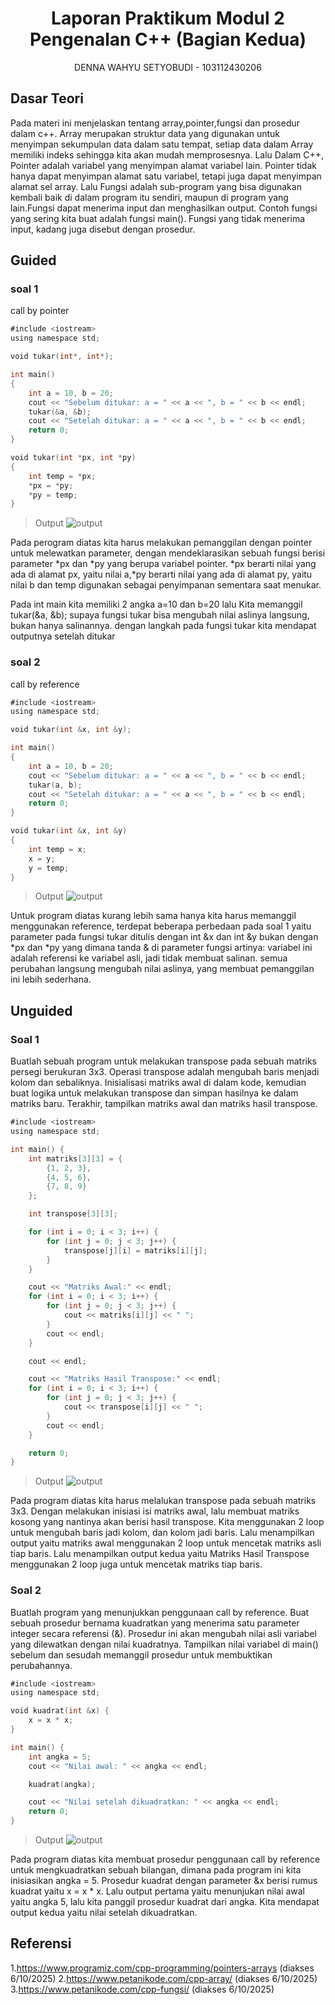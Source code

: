 # <h1 align="center">Laporan Praktikum Modul 2 <br> Pengenalan C++ (Bagian Kedua)</h1>
<p align="center">DENNA WAHYU SETYOBUDI - 103112430206</p>

## Dasar Teori

Pada materi ini menjelaskan tentang array,pointer,fungsi dan prosedur dalam c++. Array merupakan struktur data yang digunakan untuk menyimpan sekumpulan data dalam satu tempat, setiap data dalam Array memiliki indeks sehingga kita akan mudah memprosesnya. Lalu Dalam C++, Pointer adalah variabel yang menyimpan alamat variabel lain. Pointer tidak hanya dapat menyimpan alamat satu variabel, tetapi juga dapat menyimpan alamat sel array. Lalu Fungsi adalah sub-program yang bisa digunakan kembali baik di dalam program itu sendiri, maupun di program yang lain.Fungsi dapat menerima input dan menghasilkan output. Contoh fungsi yang sering kita buat adalah fungsi main(). Fungsi yang tidak menerima input, kadang juga disebut dengan prosedur.

## Guided

### soal 1

call by pointer
```go
#include <iostream>
using namespace std;

void tukar(int*, int*);

int main()
{
    int a = 10, b = 20;
    cout << "Sebelum ditukar: a = " << a << ", b = " << b << endl;
    tukar(&a, &b);
    cout << "Setelah ditukar: a = " << a << ", b = " << b << endl;
    return 0;
}

void tukar(int *px, int *py)
{
    int temp = *px;
    *px = *py;
    *py = temp;
}
```
> Output
> ![output](output/g1.png)

Pada perogram diatas kita harus melakukan pemanggilan dengan pointer untuk melewatkan parameter, dengan mendeklarasikan sebuah fungsi berisi parameter *px dan *py yang berupa variabel pointer. *px berarti nilai yang ada di alamat px, yaitu nilai a,*py berarti nilai yang ada di alamat py, yaitu nilai b dan temp digunakan sebagai penyimpanan sementara saat menukar.

Pada int main kita memiliki 2 angka a=10 dan b=20 lalu Kita memanggil tukar(&a, &b); supaya fungsi tukar bisa mengubah nilai aslinya langsung, bukan hanya salinannya. dengan langkah pada fungsi tukar kita mendapat outputnya setelah ditukar
### soal 2

call by reference
```go
#include <iostream>
using namespace std;

void tukar(int &x, int &y);

int main()
{
    int a = 10, b = 20;
    cout << "Sebelum ditukar: a = " << a << ", b = " << b << endl;
    tukar(a, b);
    cout << "Setelah ditukar: a = " << a << ", b = " << b << endl;
    return 0;
}

void tukar(int &x, int &y)
{
    int temp = x;
    x = y;
    y = temp;
}
```
> Output
> ![output](output/g2.png)

Untuk program diatas kurang lebih sama hanya kita harus memanggil menggunakan reference, terdepat beberapa perbedaan pada soal 1 yaitu parameter pada fungsi tukar ditulis dengan int &x dan int &y bukan dengan *px dan *py yang dimana tanda & di parameter fungsi artinya: variabel ini adalah referensi ke variabel asli, jadi tidak membuat salinan. semua perubahan langsung mengubah nilai aslinya, yang membuat pemanggilan ini lebih sederhana.
## Unguided

### Soal 1

Buatlah sebuah program untuk melakukan transpose pada sebuah matriks persegi berukuran 3x3. Operasi transpose adalah mengubah baris menjadi kolom dan sebaliknya. Inisialisasi matriks awal di dalam kode, kemudian buat logika untuk melakukan transpose dan simpan hasilnya ke dalam matriks baru. Terakhir, tampilkan matriks awal dan matriks hasil transpose.
```go
#include <iostream>
using namespace std;

int main() {
    int matriks[3][3] = {
        {1, 2, 3},
        {4, 5, 6},
        {7, 8, 9}
    };

    int transpose[3][3];

    for (int i = 0; i < 3; i++) {
        for (int j = 0; j < 3; j++) {
            transpose[j][i] = matriks[i][j];
        }
    }

    cout << "Matriks Awal:" << endl;
    for (int i = 0; i < 3; i++) {
        for (int j = 0; j < 3; j++) {
            cout << matriks[i][j] << " ";
        }
        cout << endl;
    }

    cout << endl;

    cout << "Matriks Hasil Transpose:" << endl;
    for (int i = 0; i < 3; i++) {
        for (int j = 0; j < 3; j++) {
            cout << transpose[i][j] << " ";
        }
        cout << endl;
    }

    return 0;
}
```

> Output
> ![output](output/un1.png)

Pada program diatas kita harus melalukan transpose pada sebuah matriks 3x3. Dengan melakukan inisiasi isi matriks awal, lalu membuat matriks kosong yang nantinya akan berisi hasil transpose. Kita menggunakan 2 loop untuk mengubah baris jadi kolom, dan kolom jadi baris. Lalu menampilkan output yaitu matriks awal menggunakan 2 loop untuk mencetak matriks asli tiap baris. Lalu menampilkan output kedua yaitu Matriks Hasil Transpose menggunakan 2 loop juga untuk mencetak matriks tiap baris.

### Soal 2

Buatlah program yang menunjukkan penggunaan call by reference. Buat sebuah prosedur bernama kuadratkan yang menerima satu parameter integer secara referensi (&). Prosedur ini akan mengubah nilai asli variabel yang dilewatkan dengan nilai kuadratnya. Tampilkan nilai variabel di main() sebelum dan sesudah memanggil prosedur untuk membuktikan perubahannya.
```go
#include <iostream>
using namespace std;

void kuadrat(int &x) {
    x = x * x; 
}

int main() {
    int angka = 5; 
    cout << "Nilai awal: " << angka << endl;

    kuadrat(angka); 

    cout << "Nilai setelah dikuadratkan: " << angka << endl;
    return 0;
}

```

> Output
> ![output](output/un2.png)

Pada program diatas kita membuat prosedur penggunaan call by reference untuk mengkuadratkan sebuah bilangan, dimana pada program ini kita inisiasikan angka = 5. Prosedur kuadrat dengan parameter &x berisi rumus kuadrat yaitu x = x * x. Lalu output pertama yaitu menunjukan nilai awal yaitu angka 5, lalu kita panggil prosedur kuadrat dari angka. Kita mendapat output kedua yaitu nilai setelah dikuadratkan.

## Referensi

1.https://www.programiz.com/cpp-programming/pointers-arrays (diakses 6/10/2025)
2.https://www.petanikode.com/cpp-array/ (diakses 6/10/2025)
3.https://www.petanikode.com/cpp-fungsi/ (diakses 6/10/2025)
